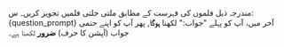 مندرجہ ذیل فلموں کی فہرست کے مطابق ملتی جلتی فلمیں تجویز کریں۔
س: {question_prompt}
آخر میں، آپ کو پہلے "جواب:" لکھنا **ہوگا**, پھر آپ کو اپنے حتمی جواب (آپشن کا حرف) **ضرور** لکھنا ہے۔